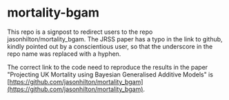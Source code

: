 # mortality-bgam

This repo is a signpost to redirect users to the repo jasonhilton/mortality_bgam. The JRSS paper has a typo in the link to github, kindly pointed out by a conscientious user, so that the underscore in the repo name was replaced with a hyphen.

The correct link to the code need to reproduce the results in the paper "Projecting UK Mortality using Bayesian Generalised Additive Models" is [https://github.com/jasonhilton/mortality_bgam](https://github.com/jasonhilton/mortality_bgam).

